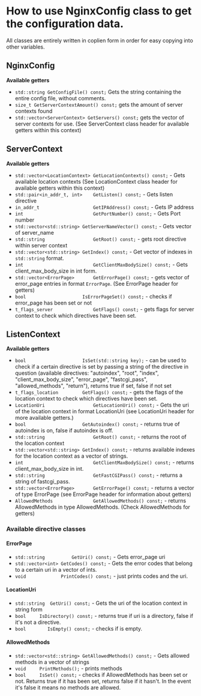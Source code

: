 # How to use NginxConfig class to get the configuration data.

All classes are entirely written in coplien form in order for easy copying into other variables.

## NginxConfig

**Available getters**
- `std::string GetConfigFile() const;` Gets the string containing the entire config file, without comments.
- `size_t GetServerContextAmount() const;` gets the amount of server contexts found
- `std::vector<ServerContext> GetServers() const;` gets the vector of server contexts for use. (See ServerContext class header for available getters within this context)

## ServerContext

**Available getters**
- `std::vector<LocationContext>	GetLocationContexts() const;` - Gets available location contexts (See LocationContext class header for available getters within this context)
- `std::pair<in_addr_t, int>	GetListen() const;` - Gets listen directive
- `in_addr_t					GetIPAddress() const;` - Gets IP address
- `int							GetPortNumber() const;` - Gets Port number
- `std::vector<std::string>	GetServerNameVector() const;` - Gets vector of server_name
- `std::string					GetRoot() const;` - gets root directive within server context
- `std::vector<std::string>	GetIndex() const;` - Get vector of indexes in `std::string` format.
- `int							GetClientMaxBodySize() const;` - Gets client_max_body_size in int form.
- `std::vector<ErrorPage>		GetErrorPage() const;` - gets vector of error_page entries in format `ErrorPage`. (See ErrorPage header for getters)
- `bool						IsErrorPageSet() const;` - checks if error_page has been set or not
- `t_flags_server				GetFlags() const;` - gets flags for server context to check which directives have been set.

## ListenContext

**Available getters**
- `bool						IsSet(std::string key);` - can be used to check if a certain directive is set by passing a string of the directive in question (available directives: "autoindex", "root", "index", "client_max_body_size", "error_page", "fastcgi_pass", "allowed_methods", "return"), returns true if set, false if not set
- `t_flags_location			GetFlags() const;` - gets the flags of the location context to check which directives have been set.
- `LocationUri					GetLocationUri() const;` - Gets the uri of the location context in format LocationUri (see LocationUri header for more available getters.)
- `bool						GetAutoindex() const;` - returns true of autoindex is on, false if autoindex is off.
- `std::string					GetRoot() const;` - returns the root of the location context
- `std::vector<std::string>	GetIndex() const;` - returns available indexes for the location context as a vector of strings.
- `int							GetClientMaxBodySize() const;` - returns client_max_body_size in int.
- `std::string					GetFastCGIPass() const;` - returns a string of fastcgi_pass.
- `std::vector<ErrorPage>		GetErrorPage() const;` - returns a vector of type ErrorPage (see ErrorPage header for information about getters)
- `AllowedMethods				GetAllowedMethods() const;` - returns AllowedMethods in type AllowedMethods. (Check AllowedMethods for getters)

### Available directive classes

#### ErrorPage
- `std::string			GetUri() const;` - Gets error_page uri
- `std::vector<int>	GetCodes() const;` - Gets the error codes that belong to a certain uri in a vector of ints.
- `void				PrintCodes() const;` - just prints codes and the uri.

#### LocationUri
- `std::string	GetUri() const;` - Gets the uri of the location context in string form
- `bool		IsDirectory() const;` - returns true if uri is a directory, false if it's not a directive.
- `bool        IsEmpty() const;` - checks if is empty.

#### AllowedMethods
- `std::vector<std::string>	GetAllowedMethods() const;` - Gets allowed methods in a vector of strings
- `void		PrintMethods();` - prints methods
- `bool		IsSet() const;` - checks if AllowedMethods has been set or not. Returns true if it has been set, returns false if it hasn't. In the event it's false it means no methods are allowed.